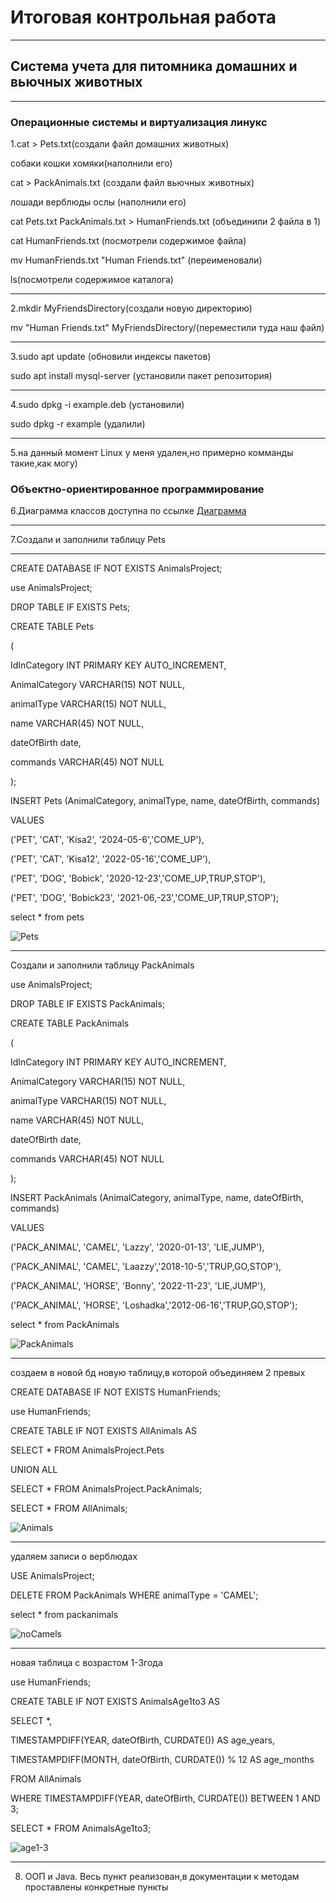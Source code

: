 # Итоговая контрольная работа
____________________
## Система учета для питомника домашних и вьючных животных
____________________
### Операционные системы и виртуализация линукс
1.cat > Pets.txt(создали файл домашних животных)

собаки
кошки
хомяки(наполнили его)

cat > PackAnimals.txt (создали файл вьючных животных)

лошади
верблюды
ослы (наполнили его)

cat Pets.txt PackAnimals.txt > HumanFriends.txt (объединили 2 файла в 1)

cat HumanFriends.txt (посмотрели содержимое файла)

mv HumanFriends.txt "Human Friends.txt" (переименовали)

ls(посмотрели содержимое каталога)

_______________
2.mkdir MyFriendsDirectory(создали новую директорию)

mv "Human Friends.txt" MyFriendsDirectory/(переместили туда наш файл)
_______________
3.sudo apt update (обновили индексы пакетов)

sudo apt install mysql-server (установили пакет репозитория)
_______________
4.sudo dpkg -i example.deb (установили)

sudo dpkg -r example (удалили)
______________________
5.на данный момент Linux у меня удален,но примерно комманды такие,как могу)

### Объектно-ориентированное программирование
6.Диаграмма классов доступна по ссылке [Диаграмма](https://drive.google.com/file/d/1yK6uslQJCNQm9WWH3IvOcASI0CBxNBP0/view?usp=sharing)
_______________
7.Создали и заполнили таблицу Pets
________________
CREATE DATABASE IF NOT EXISTS AnimalsProject;

use AnimalsProject;

DROP TABLE IF EXISTS Pets;

CREATE TABLE Pets

(

IdInCategory INT PRIMARY KEY AUTO_INCREMENT,

AnimalCategory VARCHAR(15) NOT NULL,

animalType VARCHAR(15) NOT NULL,

name VARCHAR(45) NOT NULL,

dateOfBirth date,

commands VARCHAR(45) NOT NULL

);

INSERT Pets (AnimalCategory, animalType, name, dateOfBirth, commands)

VALUES

('PET', 'CAT', 'Kisa2', '2024-05-6','COME_UP'),

('PET', 'CAT', 'Kisa12', '2022-05-16','COME_UP'),

('PET', 'DOG', 'Bobick', '2020-12-23','COME_UP,TRUP,STOP'),

('PET', 'DOG', 'Bobick23', '2021-06,-23','COME_UP,TRUP,STOP');

select * from pets

![Pets](D:\IT\AnimalsProject\TablePets.png)
_____________
Создали и заполнили таблицу PackAnimals

use AnimalsProject;

DROP TABLE IF EXISTS PackAnimals;

CREATE TABLE PackAnimals

(

IdInCategory INT PRIMARY KEY AUTO_INCREMENT,

AnimalCategory VARCHAR(15) NOT NULL,

animalType VARCHAR(15) NOT NULL,

name VARCHAR(45) NOT NULL,

dateOfBirth date,

commands VARCHAR(45) NOT NULL

);

INSERT PackAnimals (AnimalCategory, animalType, name, dateOfBirth, commands)

VALUES

('PACK_ANIMAL', 'CAMEL', 'Lazzy', '2020-01-13', 'LIE,JUMP'),

('PACK_ANIMAL', 'CAMEL', 'Laazzy','2018-10-5','TRUP,GO,STOP'),

('PACK_ANIMAL', 'HORSE', 'Bonny', '2022-11-23', 'LIE,JUMP'),

('PACK_ANIMAL', 'HORSE', 'Loshadka','2012-06-16','TRUP,GO,STOP');

select * from PackAnimals

![PackAnimals](D:\IT\AnimalsProject\TablePackAnimals.png)
____________________
создаем в новой бд новую таблицу,в которой объединяем 2 превых

CREATE DATABASE IF NOT EXISTS HumanFriends;

use HumanFriends;

CREATE TABLE IF NOT EXISTS AllAnimals AS

SELECT * FROM AnimalsProject.Pets

UNION ALL

SELECT * FROM AnimalsProject.PackAnimals;

SELECT * FROM AllAnimals;


![Animals](D:\IT\AnimalsProject\TableAnimals.png)
_________________
удаляем записи о верблюдах

USE AnimalsProject;

DELETE FROM PackAnimals WHERE animalType = 'CAMEL';

select * from packanimals

![noCamels](D:\IT\AnimalsProject\DeleteCamels.png)
_________________
новая таблица с возрастом 1-3года

use HumanFriends;

CREATE TABLE IF NOT EXISTS AnimalsAge1to3 AS

SELECT *,

TIMESTAMPDIFF(YEAR, dateOfBirth, CURDATE()) AS age_years,

TIMESTAMPDIFF(MONTH, dateOfBirth, CURDATE()) % 12 AS age_months

FROM AllAnimals

WHERE TIMESTAMPDIFF(YEAR, dateOfBirth, CURDATE()) BETWEEN 1 AND 3;

SELECT * FROM AnimalsAge1to3;

![age1-3](D:\IT\AnimalsProject\age1to3.png)
_______________
8. ООП и Java. Весь пункт реализован,в документации к методам проставлены конкретные пункты